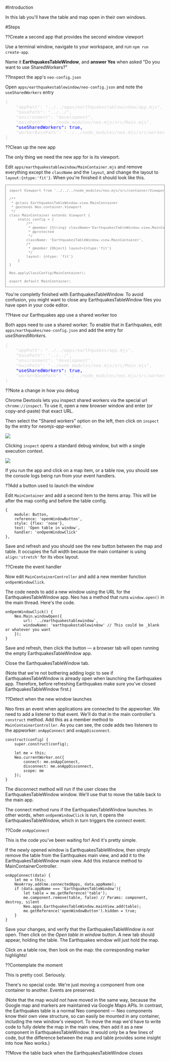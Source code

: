 #Introduction

In this lab you'll have the table and map open in their own windows.

#Steps

??Create a second app that provides the second window viewport

Use a terminal window, navigate to your workspace, and run `npm run create-app`. 

Name it **EarthquakesTableWindow**, 
and **answer Yes** when asked "Do you want to use SharedWorkers?"

??Inspect the app's `neo-config.json`

Open `apps/earthquakestablewindow/neo-config.json` and note the `useSharedWorkers` entry 

<pre style="color:lightgray">
{
    "appPath": "../../apps/earthquakestablewindow/app.mjs",
    "basePath": "../../",
    "environment": "development",
    "mainPath": "../node_modules/neo.mjs/src/Main.mjs",
    <span style="color:blue">"useSharedWorkers": true,</span>
    "workerBasePath": "../../node_modules/neo.mjs/src/worker/"
}
</pre>

??Clean up the new app

The only thing we need the new app for is its viewport. 

Edit `apps/earthquakestablewindow/MainContainer.mjs` and remove everything except the `className` and the `layout`, and
change the layout to `layout:{ntype:'fit'}`. When you're finished it should look like this.

<pre style="border:thin solid gray; color:gray; font-size:0.8em; padding:1em">
import Viewport from '../../../node_modules/neo.mjs/src/container/Viewport.mjs';

/**
 * @class EarthquakesTableWindow.view.MainContainer
 * @extends Neo.container.Viewport
 */
class MainContainer extends Viewport {
    static config = {
        /**
         * @member {String} className='EarthquakesTableWindow.view.MainContainer'
         * @protected
         */
        className: 'EarthquakesTableWindow.view.MainContainer',
        /*
         * @member {Object} layout={ntype:'fit'}
         */
        layout: {ntype: 'fit'}
    }
}

Neo.applyClassConfig(MainContainer);

export default MainContainer;
</pre>

You're completly finished with EarthquakesTableWindow. 
To avoid confusion, you might want to close any EarthquakesTableWindow 
files you have open in your code editor.



??Have our Earthquakes app use a shared worker too

Both apps need to use a shared worker. To enable that in Earthquakes, edit `apps/earthquakes/neo-config.json` and add the entry for _useSharedWorkers_.

<pre style="color:lightgray">
{
    "appPath": "../../apps/earthquakes/app.mjs",
    "basePath": "../../",
    "environment": "development",
    "mainPath": "../node_modules/neo.mjs/src/Main.mjs",
    <span style="color:blue">"useSharedWorkers": true,</span>
    "workerBasePath": "../../node_modules/neo.mjs/src/worker/"
}
</pre>

??Note a change in how you debug

Chrome Devtools lets you inspect shared workers via the special url `chrome://inspect`. To use it, 
open a new browser window and enter (or copy-and-paste) that exact URL.

Then select the "Shared workers" option on the left, then click on `inspect` by the entry for _neomjs-app-worker_.

<img src="https://s3.amazonaws.com/edu.umich.rahder.neo.learn.images/debugging/ChromeDevToolsInspectWorkers.png"/>

Clicking `inspect` opens a standard debug window, but with a single execution context.

<img src="https://s3.amazonaws.com/edu.umich.rahder.neo.learn.images/debugging/ChromeDevToolsSharedWorkerContext.png"/>

If you run the app and click on a map item, or a table row, you should see the 
console logs being run from your event handlers.

??Add a button used to launch the window

Edit `MainContainer` and add a second item to the items array. This will be after
the map config and before the table config.

    {
        module: Button,
        reference: 'openWindowButton',
        style: {flex: 'none'},
        text: 'Open table in window',
        handler: 'onOpenWindowClick'
    }, 

Save and refresh and you should see the new button between the map and table.
It occupies the full width because the main container is using `align:'stretch'` for
its vbox layout.

??Create the event handler

Now edit `MainContainerController` and add a new member function `onOpenWindowClick`.

The code needs to add a new window using the URL for the EarthquakesTableWindow app.
Neo has a method that runs `window.open()` in the main thread. Here's the code.

    onOpenWindowClick() {
        Neo.Main.windowOpen({
            url: `../earthquakestablewindow`,
            windowName: 'earthquakestablewindow' // This could be _blank or whatever you want
        });
    }

Save and refresh, then click the button &mdash; a browser tab will open running the 
empty EarthquakesTableWindow app.

Close the EarthquakesTableWindow tab.

(Note that we're not bothering adding logic to see if EarthquakesTableWindow is 
already open when launching the Earthquakes app. Therefore, before refreshing
Earthquakes make sure you've closed EarthquakesTableWindow first.)

??Detect when the new window launches

Neo fires an event when applications are connected to the appworker. We need to add a listener
to that event. We'll do that in the main controller's `construct` method. Add this as a 
member method to `MainContainerController`. As you can see, the code adds two listeners
to the appworker: `onAppConnect` and `onAppDisconnect`.

    construct(config) {
        super.construct(config);

        let me = this;
        Neo.currentWorker.on({
            connect: me.onAppConnect,
            disconnect: me.onAppDisconnect,
            scope: me
        });
    }

The disconnect method will run if the user closes the EarthquakesTableWindow window.
We'll use that to move the table back to the main app.

The connect method runs if the EarthquakesTableWindow launches. In other words, 
when `onOpenWindowClick` is run, it opens the EarthquakesTableWindow, which in 
turn triggers the _connect_ event.

??Code `onAppConnect`

This is the code you've been waiting for! And it's pretty simple.

If the newly opened window is EarthquakesTableWindow, then simply remove
the table from the Earthquakes main view, and add it to the EarthquakesTableWindow
main view. Add this instance method to MainContainerController.

    onAppConnect(data) {
        let me = this;
        NeoArray.add(me.connectedApps, data.appName);
        if (data.appName === 'EarthquakesTableWindow'){
            let table = me.getReference('table');
            me.component.remove(table, false) // Params: component, destroy, silent
            Neo.apps.EarthquakesTableWindow.mainView.add(table);
            me.getReference('openWindowButton').hidden = true;
        }
    }

Save your changes, and verify that the EarthquakesTableWindow is _not_ open.
Then click on the _Open table in window_ button. A new tab should appear, holding
the table. The Earthquakes window will just hold the map.

Click on a table row, then look on the map: the corresponding marker highlights!

??Contemplate the moment

This is pretty cool. Seriously.

There's no special code. We're just moving a component from one container to another.
Events are preserved. 

(Note that the map would _not_ have moved in the same way, because the Google map and 
markers are maintained via Google Maps APIs. In contrast, the Earthquakes table is a 
normal Neo component &mdash; Neo components know their own view structure, so can 
easily be mounted in any container, including the new window's viewport. To move the 
map we'd have to write code to fully delete the map in the main view, then add it as 
a new component in EarthquakesTableWindow. It would only be a few lines of code, but 
the difference between the map and table provides some insight into how Neo works.)


??Move the table back when the EarthquakesTableWindow closes
